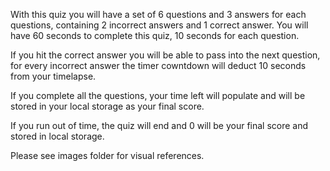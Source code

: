 With this quiz you will have a set of 6 questions and 3 answers for each questions, containing 2 incorrect answers and 1 correct answer. You will have 60 seconds to complete this quiz, 10 seconds for each question.

If you hit the correct answer you will be able to pass into the next question, for every incorrect answer the timer cowntdown will deduct 10 seconds from your timelapse.

If you complete all the questions, your time left will populate and will be stored in your local storage as your final score.

If you run out of time, the quiz will end and 0 will be your final score and stored in local storage.

Please see images folder for visual references.
